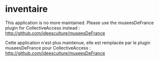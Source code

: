 # inventaire

This application is no more maintained. Please use the museesDeFrance plugin for CollectiveAccess instead :
http://github.com/ideesculture/museesDeFrance

Cette application n'est plus maintenue, elle est remplacée par le plugin museesDeFrance pour CollectiveAccess :
http://github.com/ideesculture/museesDeFrance
